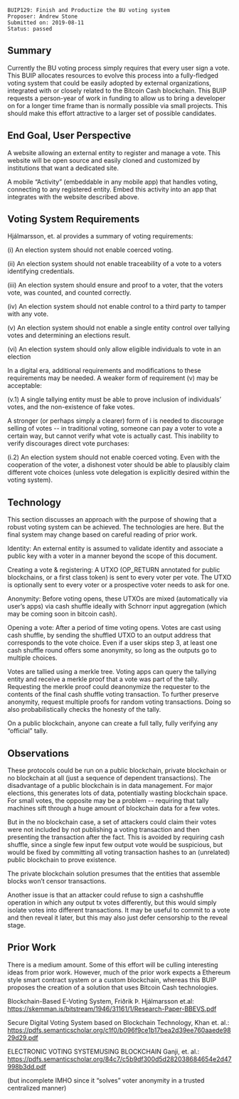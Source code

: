     BUIP129: Finish and Productize the BU voting system
    Proposer: Andrew Stone
    Submitted on: 2019-08-11
    Status: passed

Summary
-------

Currently the BU voting process simply requires that every user sign a
vote. This BUIP allocates resources to evolve this process into a
fully-fledged voting system that could be easily adopted by external
organizations, integrated with or closely related to the Bitcoin Cash
blockchain. This BUIP requests a person-year of work in funding to allow
us to bring a developer on for a longer time frame than is normally
possible via small projects. This should make this effort attractive to
a larger set of possible candidates.

End Goal, User Perspective
--------------------------

A website allowing an external entity to register and manage a vote.
This website will be open source and easily cloned and customized by
institutions that want a dedicated site.

A mobile “Activity” (embeddable in any mobile app) that handles voting,
connecting to any registered entity. Embed this activity into an app
that integrates with the website described above.

Voting System Requirements
--------------------------

Hjálmarsson, et. al provides a summary of voting requirements:

\(i\) An election system should not enable coerced voting.

\(ii\) An election system should not enable traceability of a vote to a
voters identifying credentials.

\(iii\) An election system should ensure and proof to a voter, that the
voters vote, was counted, and counted correctly.

\(iv\) An election system should not enable control to a third party to
tamper with any vote.

\(v\) An election system should not enable a single entity control over
tallying votes and determining an elections result.

\(vi\) An election system should only allow eligible individuals to vote
in an election

In a digital era, additional requirements and modifications to these
requirements may be needed. A weaker form of requirement (v) may be
acceptable:

(v.1) A single tallying entity must be able to prove inclusion of
individuals’ votes, and the non-existence of fake votes.

A stronger (or perhaps simply a clearer) form of i is needed to
discourage selling of votes -- in traditional voting, someone can pay a
voter to vote a certain way, but cannot verify what vote is actually
cast. This inability to verify discourages direct vote purchases:

(i.2) An election system should not enable coerced voting. Even with the
cooperation of the voter, a dishonest voter should be able to plausibly
claim different vote choices (unless vote delegation is explicitly
desired within the voting system).

Technology
----------

This section discusses an approach with the purpose of showing that a
robust voting system can be achieved. The technologies are here. But the
final system may change based on careful reading of prior work.

Identity: An external entity is assumed to validate identity and
associate a public key with a voter in a manner beyond the scope of this
document.

Creating a vote & registering: A UTXO (OP\_RETURN annotated for public
blockchains, or a first class token) is sent to every voter per vote.
The UTXO is optionally sent to every voter or a prospective voter needs
to ask for one.

Anonymity: Before voting opens, these UTXOs are mixed (automatically via
user’s apps) via cash shuffle ideally with Schnorr input aggregation
(which may be coming soon in bitcoin cash).

Opening a vote: After a period of time voting opens. Votes are cast
using cash shuffle, by sending the shuffled UTXO to an output address
that corresponds to the vote choice. Even if a user skips step 3, at
least one cash shuffle round offers some anonymity, so long as the
outputs go to multiple choices.

Votes are tallied using a merkle tree. Voting apps can query the
tallying entity and receive a merkle proof that a vote was part of the
tally. Requesting the merkle proof could deanonymize the requester to
the contents of the final cash shuffle voting transaction. To further
preserve anonymity, request multiple proofs for random voting
transactions. Doing so also probabilistically checks the honesty of the
tally.

On a public blockchain, anyone can create a full tally, fully verifying
any “official” tally.

Observations
------------

These protocols could be run on a public blockchain, private blockchain
or no blockchain at all (just a sequence of dependent transactions). The
disadvantage of a public blockchain is in data management. For major
elections, this generates lots of data, potentially wasting blockchain
space. For small votes, the opposite may be a problem -- requiring that
tally machines sift through a huge amount of blockchain data for a few
votes.

But in the no blockchain case, a set of attackers could claim their
votes were not included by not publishing a voting transaction and then
presenting the transaction after the fact. This is avoided by requiring
cash shuffle, since a single few input few output vote would be
suspicious, but would be fixed by committing all voting transaction
hashes to an (unrelated) public blockchain to prove existence.

The private blockchain solution presumes that the entities that assemble
blocks won’t censor transactions.

Another issue is that an attacker could refuse to sign a cashshuffle
operation in which any output tx votes differently, but this would
simply isolate votes into different transactions. It may be useful to
commit to a vote and then reveal it later, but this may also just defer
censorship to the reveal stage.

Prior Work
----------

There is a medium amount. Some of this effort will be culling
interesting ideas from prior work. However, much of the prior work
expects a Ethereum style smart contract system or a custom blockchain,
whereas this BUIP proposes the creation of a solution that uses Bitcoin
Cash technologies.

Blockchain-Based E-Voting System, Friðrik Þ. Hjálmarsson et.al:
<https://skemman.is/bitstream/1946/31161/1/Research-Paper-BBEVS.pdf>

Secure Digital Voting System based on Blockchain Technology, Khan et.
al.:
<https://pdfs.semanticscholar.org/c1f0/b096f9ce1b17bea2d39ee760aaede9829d29.pdf>

ELECTRONIC VOTING SYSTEMUSING BLOCKCHAIN Ganji, et. al.:
<https://pdfs.semanticscholar.org/84c7/c5b9df300d5d282038684654e2d47998b3dd.pdf>

(but incomplete IMHO since it “solves” voter anonymity in a trusted
centralized manner)
